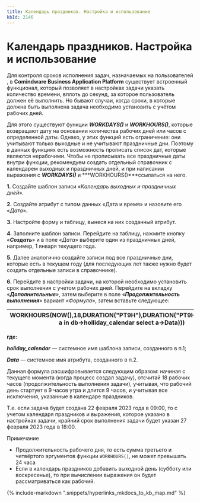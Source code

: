 ```yaml
---
title: Календарь праздников. Настройка и использование
kbId: 2146
---
```


# Календарь праздников. Настройка и использование

Для контроля сроков исполнения задач, назначаемых на пользователей, в **Comindware Business Application Platform** существует встроенный функционал, который позволяет в настройках задачи указать количество времени, вплоть до секунд, за которое пользователь должен её выполнить. Но бывают случаи, когда сроки, в которые должна быть выполнена задача необходимо установить с учётом рабочих дней.

Для этого существуют функции ***WORKDAYS()*** и ***WORKHOURS()***, которые возвращают дату на основании количества рабочих дней или часов с определенной даты. Однако, у этих функций есть ограничение: они учитывают только выходные и не учитывают праздничные дни. Поэтому в данных функциях есть возможность прописать список дат, которые являются нерабочими. Чтобы не прописывать все праздничные даты внутри функции, рекомендуем создать отдельный справочник с календарем выходных и праздничных дней, и при написании выражения с ***WORKDAYS()*** и ***WORKHOURS()***ссылаться на него.

**1.** Создайте шаблон записи «*Календарь выходных и праздничных дней*».

**2.** Создайте атрибут с типом данных «Дата и время» и назовите его «*Дата*».

**3.** Настройте форму и таблицу, вынеся на них созданный атрибут.

**4.** Заполните шаблон записи. Перейдите на таблицу, нажмите кнопку «***Создать***» и в поле «*Дата*» выберите один из праздничных дней, например, 1 января текущего года.

**5.** Далее аналогично создайте записи под все праздничные дни, которые есть в текущем году (для последующих лет также нужно будет создать отдельные записи в справочнике).

**6.** Перейдите в настройки задачи, на которой необходимо установить срок выполнения с учетом рабочих дней. Перейдите на вкладку «***Дополнительные***», затем выберите в поле «***Продолжительность выполнения***» вариант «*Формула*», затем вставьте следующее:

| WORKHOURS(NOW(),18,DURATION("PT9H"),DURATION("PT9H"),LIST((from a in db->holliday\_calendar select a->Data))) |
| --- |

**где:**

***holiday\_calendar*** — системное имя шаблона записи, созданного в п.1;

***Data*** — системное имя атрибута, созданного в п.2.

Данная формула расшифровывается следующим образом: начиная с текущего момента (когда процесс создал задачу), отсчитай 18 рабочих часов (продолжительность выполнения задачи), учитывая, что рабочий день стартует в 9 часов утра и длится 9 часов, и учитывая все исключения, указанные в календаре праздников.

Т.е. если задача будет создана 22 февраля 2023 года в 09:00, то с учетом календаря праздников и выражения, которое указано в настройках задачи, крайний срок выполнения задачи будет указан 27 февраля 2023 года в 18:00.

Примечание

- Продолжительность рабочего дня, то есть сумма третьего и четвёртого аргументов функции `WORKHOURS()`, не может превышать 24 часа
- Если в календарь праздников добавить выходной день (субботу или воскресенье), то при вычислении выражения он будет рассматриваться как рабочий.

{% include-markdown ".snippets/hyperlinks_mkdocs_to_kb_map.md" %}
